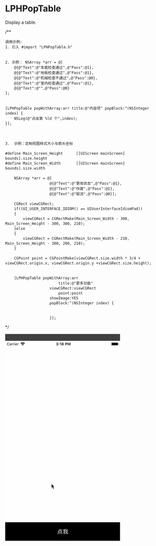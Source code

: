# LPHPopTable
Display a table. 

/**
 
 
    调用示例:
    1. 引入 #import "LPHPopTable.h"
 
 
    2. 示例： NSArray *arr = @[
        @{@"Text":@"车窗检查通过",@"Pass":@1},
        @{@"Text":@"地板检查通过",@"Pass":@1},
        @{@"Text":@"机械检查不通过",@"Pass":@0},
        @{@"Text":@"室内检查通过",@"Pass":@1},
        @{@"Text":@"",@"Pass":@0}
    ];
 
 
    [LPHPopTable popWithArray:arr title:@"内容项" popBlock:^(NSInteger index) {
        NSLog(@"点击第 %ld 个",index);
    }];
 
 
 
    3.  示例：定制视图样式大小与箭头坐标
 
    #define Main_Screen_Height      [[UIScreen mainScreen] bounds].size.height
    #define Main_Screen_Width       [[UIScreen mainScreen] bounds].size.width
 
        NSArray *arr = @[
                        @{@"Text":@"更改状态",@"Pass":@1},
                        @{@"Text":@"作废",@"Pass":@1},
                        @{@"Text":@"取消",@"Pass":@0}];
 
        CGRect viewCGRect;
        if((UI_USER_INTERFACE_IDIOM() == UIUserInterfaceIdiomPad))
        {
            viewCGRect = CGRectMake(Main_Screen_Width - 300, Main_Screen_Height - 300, 300, 210);
        }else
        {
            viewCGRect = CGRectMake(Main_Screen_Width - 210, Main_Screen_Height - 300, 200, 210);
        }
 
        CGPoint point = CGPointMake(viewCGRect.size.width * 3/4 + viewCGRect.origin.x, viewCGRect.origin.y +viewCGRect.size.height);
 
 
        [LPHPopTable popWithArray:arr
                            title:@"更多功能"
                        viewCGRect:viewCGRect
                            point:point
                        showImage:YES
                        popBlock:^(NSInteger index) {
 
 
                        }];
 
 */

![image](https://github.com/iosraven/LPHPopTable/blob/master/show.gif)
